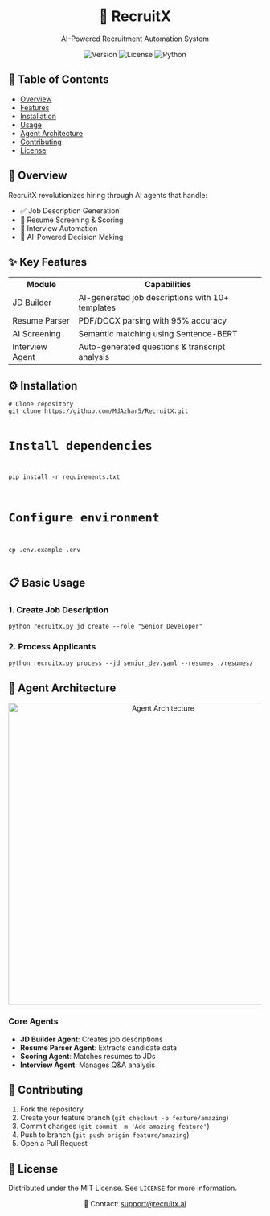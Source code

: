 <div align="center">
  <h1>🤖 RecruitX</h1>
  <p>AI-Powered Recruitment Automation System</p>

  <div>
    <img src="https://img.shields.io/badge/Version-1.0.0-blue" alt="Version">
    <img src="https://img.shields.io/badge/License-MIT-green" alt="License">
    <img src="https://img.shields.io/badge/Python-3.10%2B-yellow" alt="Python">
  </div>
</div>

<h2>📌 Table of Contents</h2>
<ul>
  <li><a href="#overview">Overview</a></li>
  <li><a href="#features">Features</a></li>
  <li><a href="#installation">Installation</a></li>
  <li><a href="#usage">Usage</a></li>
  <li><a href="#agents">Agent Architecture</a></li>
  <li><a href="#contributing">Contributing</a></li>
  <li><a href="#license">License</a></li>
</ul>

<h2 id="overview">🚀 Overview</h2>
<p>RecruitX revolutionizes hiring through AI agents that handle:</p>
<ul>
  <li>✅ Job Description Generation</li>
  <li>📄 Resume Screening & Scoring</li>
  <li>🎯 Interview Automation</li>
  <li>🤖 AI-Powered Decision Making</li>
</ul>

<h2 id="features">✨ Key Features</h2>
<table>
  <tr>
    <th>Module</th>
    <th>Capabilities</th>
  </tr>
  <tr>
    <td>JD Builder</td>
    <td>AI-generated job descriptions with 10+ templates</td>
  </tr>
  <tr>
    <td>Resume Parser</td>
    <td>PDF/DOCX parsing with 95% accuracy</td>
  </tr>
  <tr>
    <td>AI Screening</td>
    <td>Semantic matching using Sentence-BERT</td>
  </tr>
  <tr>
    <td>Interview Agent</td>
    <td>Auto-generated questions & transcript analysis</td>
  </tr>
</table>

<h2 id="installation">⚙️ Installation</h2>
<pre><code># Clone repository
git clone https://github.com/MdAzhar5/RecruitX.git

# Install dependencies
pip install -r requirements.txt

# Configure environment
cp .env.example .env
</code></pre>

<h2 id="usage">📋 Basic Usage</h2>
<h3>1. Create Job Description</h3>
<pre><code>python recruitx.py jd create --role "Senior Developer"</code></pre>

<h3>2. Process Applicants</h3>
<pre><code>python recruitx.py process --jd senior_dev.yaml --resumes ./resumes/</code></pre>

<h2 id="agents">🤖 Agent Architecture</h2>
<div align="center">
  <img src="https://img.shields.io/badge/Agent_Architecture-CrewAI_System-blue?logo=amazonaws&logoColor=white&style=for-the-badge" width="600" alt="Agent Architecture">
</div>

<h3>Core Agents</h3>
<ul>
  <li><strong>JD Builder Agent</strong>: Creates job descriptions</li>
  <li><strong>Resume Parser Agent</strong>: Extracts candidate data</li>
  <li><strong>Scoring Agent</strong>: Matches resumes to JDs</li>
  <li><strong>Interview Agent</strong>: Manages Q&A analysis</li>
</ul>

<h2 id="contributing">👥 Contributing</h2>
<ol>
  <li>Fork the repository</li>
  <li>Create your feature branch (<code>git checkout -b feature/amazing</code>)</li>
  <li>Commit changes (<code>git commit -m 'Add amazing feature'</code>)</li>
  <li>Push to branch (<code>git push origin feature/amazing</code>)</li>
  <li>Open a Pull Request</li>
</ol>

<h2 id="license">📜 License</h2>
<p>Distributed under the MIT License. See <code>LICENSE</code> for more information.</p>

<div align="center">
  <p>💬 Contact: <a href="mailto:support@recruitx.ai">support@recruitx.ai</a></p>
</div>
